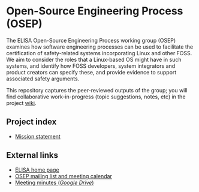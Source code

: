 # Open-Source Engineering Process (OSEP)

The ELISA Open-Source Engineering Process working group (OSEP) examines how
software engineering processes can be used to facilitate the certification of
safety-related systems incorporating Linux and other FOSS. We aim to consider
the roles that a Linux-based OS might have in such systems, and identify how
FOSS developers, system integrators and product creators can specify these, and
provide evidence to support associated safety arguments.

This repository captures the peer-reviewed outputs of the group; you will find
collaborative work-in-progress (topic suggestions, notes, etc) in the project
[wiki](https://github.com/elisa-tech/wg-osep/wiki).

## Project index

* [Mission statement](mission.md)

## External links

* [ELISA home page](https://elisa.tech/)
* [OSEP mailing list and meeting calendar](https://lists.elisa.tech/g/osep)
* [Meeting minutes (*Google Drive*)](https://docs.google.com/document/d/15oxDUVsvGFg0IIJ9RVympV8F9h0rKLAeAZCUi_L4ieY)
